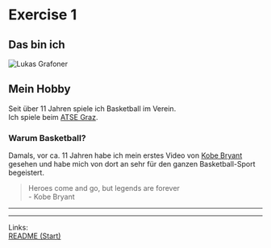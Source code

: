 # Exercise 1

## Das bin ich
![Lukas Grafoner](lukas.jpg)

## Mein Hobby
Seit über 11 Jahren spiele ich Basketball im Verein.\
Ich spiele beim [ATSE Graz](http://www.atse-graz.at/basketball/).

### Warum Basketball?
Damals, vor ca. 11 Jahren habe ich mein erstes Video von [Kobe Bryant](https://de.wikipedia.org/wiki/Kobe_Bryant) gesehen und habe mich von dort an sehr für den ganzen Basketball-Sport begeistert.

> Heroes come and go, but legends are forever\
\- Kobe Bryant

---

---
Links:\
[README (Start)](/README-Grafoner-Lukas.md)
